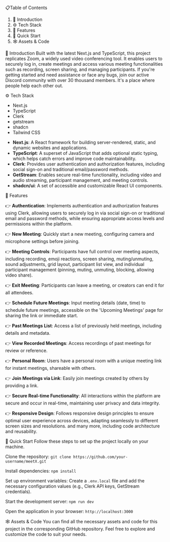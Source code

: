 📋Table of Contents
1. 🤖 Introduction
2. ⚙️ Tech Stack
3. 🔋 Features
4. 🤸 Quick Start
5. 🕸️ Assets & Code




🤖 Introduction
Built with the latest Next.js and TypeScript, this project replicates Zoom, a widely used video conferencing tool. It enables users to securely log in, create meetings and access various meeting functionalities such as recording, screen sharing, and managing participants.
If you're getting started and need assistance or face any bugs, join our active Discord community with over 30 thousand members. It's a place where people help each other out.

⚙️ Tech Stack
* Next.js
* TypeScript
* Clerk
* getstream
* shadcn
* Tailwind CSS

- **Next.js**: A React framework for building server-rendered, static, and dynamic websites and applications.
- **TypeScript**: A superset of JavaScript that adds optional static typing, which helps catch errors and improve code maintainability.
- **Clerk**: Provides user authentication and authorization features, including social sign-on and traditional email/password methods.
- **GetStream**: Enables secure real-time functionality, including video and audio streaming, participant management, and meeting controls.
- **shadcn/ui**: A set of accessible and customizable React UI components.
  
🔋 Features

👉 **Authentication**: Implements authentication and authorization features using Clerk, allowing users to securely log in via social sign-on or traditional email and password methods, while ensuring appropriate access levels and permissions within the platform.

👉 **New Meeting**: Quickly start a new meeting, configuring camera and microphone settings before joining.

👉 **Meeting Controls**: Participants have full control over meeting aspects, including recording, emoji reactions, screen sharing, muting/unmuting, sound adjustments, grid layout, participant list view, and individual participant management (pinning, muting, unmuting, blocking, allowing video share).

👉 **Exit Meeting**: Participants can leave a meeting, or creators can end it for all attendees.

👉 **Schedule Future Meetings**: Input meeting details (date, time) to schedule future meetings, accessible on the 'Upcoming Meetings' page for sharing the link or immediate start.

👉 **Past Meetings List**: Access a list of previously held meetings, including details and metadata.

👉 **View Recorded Meetings**: Access recordings of past meetings for review or reference.

👉 **Personal Room**: Users have a personal room with a unique meeting link for instant meetings, shareable with others.

👉 **Join Meetings via Link**: Easily join meetings created by others by providing a link.

👉 **Secure Real-time Functionality**: All interactions within the platform are secure and occur in real-time, maintaining user privacy and data integrity.

👉 **Responsive Design**: Follows responsive design principles to ensure optimal user experience across devices, adapting seamlessly to different screen sizes and resolutions.
and many more, including code architecture and reusability.

🤸 Quick Start
Follow these steps to set up the project locally on your machine.

 Clone the repository: `git clone https://github.com/your-username/meetX.git`

 Install dependencies: `npm install`

 Set up environment variables: Create a `.env.local` file and add the necessary configuration values (e.g., Clerk API keys, GetStream credentials).

 Start the development server: `npm run dev`
 
 Open the application in your browser: `http://localhost:3000`

🕸️ Assets & Code
You can find all the necessary assets and code for this project in the corresponding GitHub repository. Feel free to explore and customize the code to suit your needs.
